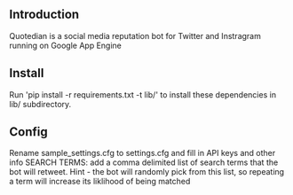 ## Introduction
Quotedian is a social media reputation bot for Twitter and Instragram running on Google App Engine

## Install
Run 'pip install -r requirements.txt -t lib/' to install these dependencies  in lib/ subdirectory.

## Config
Rename sample_settings.cfg to settings.cfg and fill in API keys and other info
SEARCH TERMS: add a comma delimited list of search terms that the bot will retweet.  Hint - the bot will randomly pick from this list, so repeating a term will increase its liklihood of being matched 